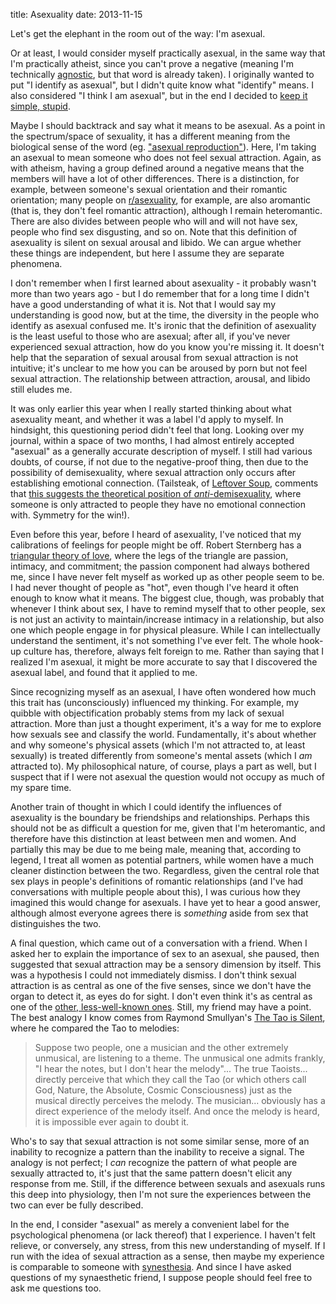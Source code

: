 title: Asexuality
date: 2013-11-15

Let's get the elephant in the room out of the way: I'm asexual.

Or at least, I would consider myself practically asexual, in the same way that I'm practically atheist, since you can't prove a negative (meaning I'm technically [agnostic](http://en.wiktionary.org/wiki/agnostic#Etymology), but that word is already taken).
I originally wanted to put "I identify as asexual", but I didn't quite know what "identify" means.
I also considered "I think I am asexual", but in the end I decided to [keep it simple, stupid](http://en.wikipedia.org/wiki/KISS_principle).

Maybe I should backtrack and say what it means to be asexual.
As a point in the spectrum/space of sexuality, it has a different meaning from the biological sense of the word (eg. ["asexual reproduction"](http://en.wikipedia.org/wiki/Asexual_reproduction)).
Here, I'm taking an asexual to mean someone who does not feel sexual attraction.
Again, as with atheism, having a group defined around a negative means that the members will have a lot of other differences.
There is a distinction, for example, between someone's sexual orientation and their romantic orientation; many people on [r/asexuality](http://www.reddit.com/r/asexuality), for example, are also aromantic (that is, they don't feel romantic attraction), although I remain heteromantic.
There are also divides between people who will and will not have sex, people who find sex disgusting, and so on.
Note that this definition of asexuality is silent on sexual arousal and libido.
We can argue whether these things are independent, but here I assume they are separate phenomena.

I don't remember when I first learned about asexuality - it probably wasn't more than two years ago - but I do remember that for a long time I didn't have a good understanding of what it is.
Not that I would say my understanding is good now, but at the time, the diversity in the people who identify as asexual confused me.
It's ironic that the definition of asexuality is the least useful to those who are asexual; after all, if you've never experienced sexual attraction, how do you know you're missing it.
It doesn't help that the separation of sexual arousal from sexual attraction is not intuitive; it's unclear to me how you can be aroused by porn but not feel sexual attraction.
The relationship between attraction, arousal, and libido still eludes me.

It was only earlier this year when I really started thinking about what asexuality meant, and whether it was a label I'd apply to myself.
In hindsight, this questioning period didn't feel that long.
Looking over my journal, within a space of two months, I had almost entirely accepted "asexual" as a generally accurate description of myself.
I still had various doubts, of course, if not due to the negative-proof thing, then due to the possibility of demisexuality, where sexual attraction only occurs after establishing emotional connection. (Tailsteak, of [Leftover Soup](http://leftoversoup.com/), comments that [this suggests the theoretical position of *anti*-demisexuality](http://www.leftoversoup.com/archive.php?num=436), where someone is only attracted to people they have no emotional connection with.
Symmetry for the win!).

Even before this year, before I heard of asexuality, I've noticed that my calibrations of feelings for people might be off.
Robert Sternberg has a [triangular theory of love](http://en.wikipedia.org/wiki/Triangular_theory_of_love), where the legs of the triangle are passion, intimacy, and commitment; the passion component had always bothered me, since I have never felt myself as worked up as other people seem to be.
I had never thought of people as "hot", even though I've heard it often enough to know what it means.
The biggest clue, though, was probably that whenever I think about sex, I have to remind myself that to other people, sex is not just an activity to maintain/increase intimacy in a relationship, but also one which people engage in for physical pleasure.
While I can intellectually understand the sentiment, it's not something I've ever felt.
The whole hook-up culture has, therefore, always felt foreign to me.
Rather than saying that I realized I'm asexual, it might be more accurate to say that I discovered the asexual label, and found that it applied to me.

Since recognizing myself as an asexual, I have often wondered how much this trait has (unconsciously) influenced my thinking.
For example, my quibble with objectification probably stems from my lack of sexual attraction.
More than just a thought experiment, it's a way for me to explore how sexuals see and classify the world.
Fundamentally, it's about whether and why someone's physical assets (which I'm not attracted to, at least sexually) is treated differently from someone's mental assets (which I *am* attracted to).
My philosophical nature, of course, plays a part as well, but I suspect that if I were not asexual the question would not occupy as much of my spare time.

Another train of thought in which I could identify the influences of asexuality is the boundary be friendships and relationships.
Perhaps this should not be as difficult a question for me, given that I'm heteromantic, and therefore have this distinction at least between men and women.
And partially this may be due to me being male, meaning that, according to legend, I treat all women as potential partners, while women have a much cleaner distinction between the two.
Regardless, given the central role that sex plays in people's definitions of romantic relationships (and I've had conversations with multiple people about this), I was curious how they imagined this would change for asexuals.
I have yet to hear a good answer, although almost everyone agrees there is *something* aside from sex that distinguishes the two.

A final question, which came out of a conversation with a friend.
When I asked her to explain the importance of sex to an asexual, she paused, then suggested that sexual attraction may be a sensory dimension by itself.
This was a hypothesis I could not immediately dismiss.
I don't think sexual attraction is as central as one of the five senses, since we don't have the organ to detect it, as eyes do for sight.
I don't even think it's as central as one of the [other, less-well-known ones](http://en.wikipedia.org/wiki/Sense#Other_senses).
Still, my friend may have a point.
The best analogy I know comes from Raymond Smullyan's [The Tao is Silent](https://www.goodreads.com/book/show/219106.The_Tao_Is_Silent), where he compared the Tao to melodies:

> Suppose two people, one a musician and the other extremely unmusical, are listening to a theme.
> The unmusical one admits frankly, "I hear the notes, but I don't hear the melody"...
> The true Taoists... directly perceive that which they call the Tao (or which others call God, Nature, the Absolute, Cosmic Consciousness) just as the musical directly perceives the melody.
> The musician... obviously has a direct experience of the melody itself.
> And once the melody is heard, it is impossible ever again to doubt it.

Who's to say that sexual attraction is not some similar sense, more of an inability to recognize a pattern than the inability to receive a signal.
The analogy is not perfect; I *can* recognize the pattern of what people are sexually attracted to, it's just that the same pattern doesn't elicit any response from me.
Still, if the difference between sexuals and asexuals runs this deep into physiology, then I'm not sure the experiences between the two can ever be fully described.

In the end, I consider "asexual" as merely a convenient label for the psychological phenomena (or lack thereof) that I experience.
I haven't felt relieve, or conversely, any stress, from this new understanding of myself.
If I run with the idea of sexual attraction as a sense, then maybe my experience is comparable to someone with [synesthesia](http://en.wikipedia.org/wiki/Synesthesia).
And since I have asked questions of my synaesthetic friend, I suppose people should feel free to ask me questions too.
